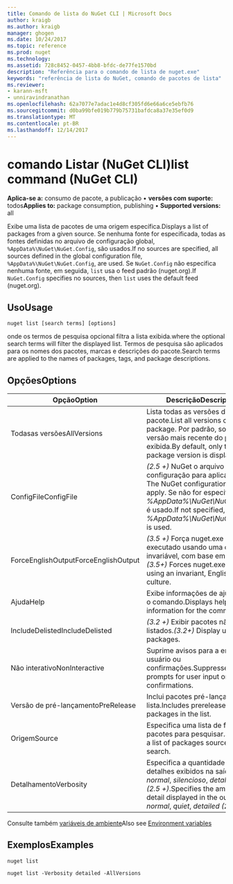 ```yaml
---
title: Comando de lista do NuGet CLI | Microsoft Docs
author: kraigb
ms.author: kraigb
manager: ghogen
ms.date: 10/24/2017
ms.topic: reference
ms.prod: nuget
ms.technology: 
ms.assetid: 728c8452-0457-4bb8-bfdc-de77fe1570bd
description: "Referência para o comando de lista de nuget.exe"
keywords: "referência de lista do NuGet, comando de pacotes de lista"
ms.reviewer:
- karann-msft
- unniravindranathan
ms.openlocfilehash: 62a7077e7adac1e4d8cf305fd6e66a6ce5ebfb76
ms.sourcegitcommit: d0ba99bfe019b779b75731bafdca8a37e35ef0d9
ms.translationtype: MT
ms.contentlocale: pt-BR
ms.lasthandoff: 12/14/2017
---
```

# <a name="list-command-nuget-cli"></a><span data-ttu-id="bb537-104">comando Listar (NuGet CLI)</span><span class="sxs-lookup"><span data-stu-id="bb537-104">list command (NuGet CLI)</span></span>

<span data-ttu-id="bb537-105">**Aplica-se a:** consumo de pacote, a publicação &bullet; **versões com suporte:** todos</span><span class="sxs-lookup"><span data-stu-id="bb537-105">**Applies to:** package consumption, publishing &bullet; **Supported versions:** all</span></span>

<span data-ttu-id="bb537-106">Exibe uma lista de pacotes de uma origem específica.</span><span class="sxs-lookup"><span data-stu-id="bb537-106">Displays a list of packages from a given source.</span></span> <span data-ttu-id="bb537-107">Se nenhuma fonte for especificada, todas as fontes definidas no arquivo de configuração global, `%AppData%\NuGet\NuGet.Config`, são usados.</span><span class="sxs-lookup"><span data-stu-id="bb537-107">If no sources are specified, all sources defined in the global configuration file, `%AppData%\NuGet\NuGet.Config`, are used.</span></span> <span data-ttu-id="bb537-108">Se `NuGet.Config` não especifica nenhuma fonte, em seguida, `list` usa o feed padrão (nuget.org).</span><span class="sxs-lookup"><span data-stu-id="bb537-108">If `NuGet.Config` specifies no sources, then `list` uses the default feed (nuget.org).</span></span>

## <a name="usage"></a><span data-ttu-id="bb537-109">Uso</span><span class="sxs-lookup"><span data-stu-id="bb537-109">Usage</span></span>

```
nuget list [search terms] [options]
```

<span data-ttu-id="bb537-110">onde os termos de pesquisa opcional filtra a lista exibida.</span><span class="sxs-lookup"><span data-stu-id="bb537-110">where the optional search terms will filter the displayed list.</span></span> <span data-ttu-id="bb537-111">Termos de pesquisa são aplicados para os nomes dos pacotes, marcas e descrições do pacote.</span><span class="sxs-lookup"><span data-stu-id="bb537-111">Search terms are applied to the names of packages, tags, and package descriptions.</span></span>

## <a name="options"></a><span data-ttu-id="bb537-112">Opções</span><span class="sxs-lookup"><span data-stu-id="bb537-112">Options</span></span>
| <span data-ttu-id="bb537-113">Opção</span><span class="sxs-lookup"><span data-stu-id="bb537-113">Option</span></span> | <span data-ttu-id="bb537-114">Descrição</span><span class="sxs-lookup"><span data-stu-id="bb537-114">Description</span></span> |
| --- | --- |
| <span data-ttu-id="bb537-115">Todasas versões</span><span class="sxs-lookup"><span data-stu-id="bb537-115">AllVersions</span></span> | <span data-ttu-id="bb537-116">Lista todas as versões de um pacote.</span><span class="sxs-lookup"><span data-stu-id="bb537-116">List all versions of a package.</span></span> <span data-ttu-id="bb537-117">Por padrão, somente a versão mais recente do pacote é exibida.</span><span class="sxs-lookup"><span data-stu-id="bb537-117">By default, only the latest package version is displayed.</span></span> |
| <span data-ttu-id="bb537-118">ConfigFile</span><span class="sxs-lookup"><span data-stu-id="bb537-118">ConfigFile</span></span> | <span data-ttu-id="bb537-119">*(2.5 +)*  NuGet o arquivo de configuração para aplicar.</span><span class="sxs-lookup"><span data-stu-id="bb537-119">*(2.5+)* The NuGet configuration file to apply.</span></span> <span data-ttu-id="bb537-120">Se não for especificado, *%AppData%\NuGet\NuGet.Config* é usado.</span><span class="sxs-lookup"><span data-stu-id="bb537-120">If not specified, *%AppData%\NuGet\NuGet.Config* is used.</span></span> |
| <span data-ttu-id="bb537-121">ForceEnglishOutput</span><span class="sxs-lookup"><span data-stu-id="bb537-121">ForceEnglishOutput</span></span> | <span data-ttu-id="bb537-122">*(3.5 +)*  Força nuget.exe para ser executado usando uma cultura invariável, com base em inglês.</span><span class="sxs-lookup"><span data-stu-id="bb537-122">*(3.5+)* Forces nuget.exe to run using an invariant, English-based culture.</span></span> |
| <span data-ttu-id="bb537-123">Ajuda</span><span class="sxs-lookup"><span data-stu-id="bb537-123">Help</span></span> | <span data-ttu-id="bb537-124">Exibe informações de ajuda para o comando.</span><span class="sxs-lookup"><span data-stu-id="bb537-124">Displays help information for the command.</span></span> |
| <span data-ttu-id="bb537-125">IncludeDelisted</span><span class="sxs-lookup"><span data-stu-id="bb537-125">IncludeDelisted</span></span> | <span data-ttu-id="bb537-126">*(3.2 +)*  Exibir pacotes não listados.</span><span class="sxs-lookup"><span data-stu-id="bb537-126">*(3.2+)* Display unlisted packages.</span></span> |
| <span data-ttu-id="bb537-127">Não interativo</span><span class="sxs-lookup"><span data-stu-id="bb537-127">NonInteractive</span></span> | <span data-ttu-id="bb537-128">Suprime avisos para a entrada do usuário ou confirmações.</span><span class="sxs-lookup"><span data-stu-id="bb537-128">Suppresses prompts for user input or confirmations.</span></span> |
| <span data-ttu-id="bb537-129">Versão de pré-lançamento</span><span class="sxs-lookup"><span data-stu-id="bb537-129">PreRelease</span></span> | <span data-ttu-id="bb537-130">Inclui pacotes pré-lançados na lista.</span><span class="sxs-lookup"><span data-stu-id="bb537-130">Includes prerelease packages in the list.</span></span> |
| <span data-ttu-id="bb537-131">Origem</span><span class="sxs-lookup"><span data-stu-id="bb537-131">Source</span></span> | <span data-ttu-id="bb537-132">Especifica uma lista de fontes de pacotes para pesquisar.</span><span class="sxs-lookup"><span data-stu-id="bb537-132">Specifies a list of packages sources to search.</span></span> |
| <span data-ttu-id="bb537-133">Detalhamento</span><span class="sxs-lookup"><span data-stu-id="bb537-133">Verbosity</span></span> | <span data-ttu-id="bb537-134">Especifica a quantidade de detalhes exibidos na saída: *normal*, *silencioso*, *detalhadas (2.5 +)*.</span><span class="sxs-lookup"><span data-stu-id="bb537-134">Specifies the amount of detail displayed in the output: *normal*, *quiet*, *detailed (2.5+)*.</span></span> |

<span data-ttu-id="bb537-135">Consulte também [variáveis de ambiente](cli-ref-environment-variables.md)</span><span class="sxs-lookup"><span data-stu-id="bb537-135">Also see [Environment variables](cli-ref-environment-variables.md)</span></span>

## <a name="examples"></a><span data-ttu-id="bb537-136">Exemplos</span><span class="sxs-lookup"><span data-stu-id="bb537-136">Examples</span></span>

```
nuget list

nuget list -Verbosity detailed -AllVersions
```
